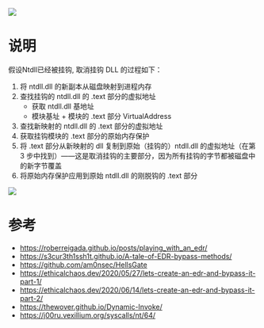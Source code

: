 ![](https://socialify.git.ci/nu1r/GoLangUnhooker/image?font=Raleway&language=1&logo=https%3A%2F%2Fs1.ax1x.com%2F2022%2F09%2F12%2FvXqOUI.jpg&name=1&owner=1&pattern=Floating%20Cogs&stargazers=1&theme=Light)

# 说明
假设Ntdll已经被挂钩, 取消挂钩 DLL 的过程如下：
1. 将 ntdll.dll 的新副本从磁盘映射到进程内存
2. 查找挂钩的 ntdll.dll 的 .text 部分的虚拟地址
   - 获取 ntdll.dll 基地址
   - 模块基址 + 模块的 .text 部分 VirtualAddress
3. 查找新映射的 ntdll.dll 的 .text 部分的虚拟地址
4. 获取挂钩模块的 .text 部分的原始内存保护
5. 将 .text 部分从新映射的 dll 复制到原始（挂钩的）ntdll.dll 的虚拟地址（在第 3 步中找到）——这是取消挂钩的主要部分，因为所有挂钩的字节都被磁盘中的新字节覆盖
6. 将原始内存保护应用到原始 ntdll.dll 的刚脱钩的 .text 部分

![](https://gallery-1304405887.cos.ap-nanjing.myqcloud.com/markdownasdasNU1rdfsa.png)

# 参考

+ https://roberreigada.github.io/posts/playing_with_an_edr/
+ https://s3cur3th1ssh1t.github.io/A-tale-of-EDR-bypass-methods/
+ https://github.com/am0nsec/HellsGate
+ https://ethicalchaos.dev/2020/05/27/lets-create-an-edr-and-bypass-it-part-1/
+ https://ethicalchaos.dev/2020/06/14/lets-create-an-edr-and-bypass-it-part-2/
+ https://thewover.github.io/Dynamic-Invoke/
+ https://j00ru.vexillium.org/syscalls/nt/64/